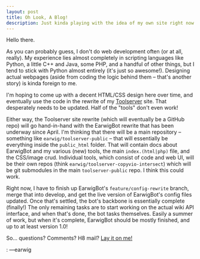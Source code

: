 ```yaml
---
layout: post
title: Oh Look, A Blog!
description: Just kinda playing with the idea of my own site right now
---
```


Hello there.

As you can probably guess, I don't do web development often (or at all,
really). My experience lies almost completely in scripting languages like
Python, a little C++ and Java, some PHP, and a handful of other things, but I
tend to stick with Python almost entirely (it's just so awesome!). Designing
actual webpages (aside from coding the logic behind them &ndash; that's another
story) is kinda foreign to me.

I'm hoping to come up with a decent HTML/CSS design here over time, and
eventually use the code in the rewrite of my
[Toolserver](http://toolserver.org/~earwig) site. That desperately needs to be
updated. Half of the "tools" don't even work!

Either way, the Toolserver site rewrite (which will eventually be a GitHub
repo) will go hand-in-hand with the EarwigBot rewrite that has been underway
since April. I'm thinking that there will be a main repository &ndash;
something like `earwig/toolserver-public` &ndash; that will essentially be
everything inside the `public_html` folder. That will contain docs about
EarwigBot and my various (new) tools, the main `index.(html|php)` file, and the
CSS/image crud. Individual tools, which consist of code and web UI, will be
their own repos (think `earwig/toolserver-copyvio-intersect`) which will be git
submodules in the main `toolserver-public` repo. I think this could work.

Right now, I have to finish up EarwigBot's `feature/config-rewrite` branch,
merge that into develop, and get the live version of EarwigBot's config files
updated. Once that's settled, the bot's backbone is essentially complete
(finally!) The only remaining tasks are to start working on the actual wiki API
interface, and when that's done, the bot tasks themselves. Easily a summer of
work, but when it's complete, EarwigBot should be mostly finished, and up to at
least version 1.0!

So... questions? Comments? H8 mail? [Lay it on me!](mailto:ben.kurtovic@gmail.com)

: &mdash;earwig
